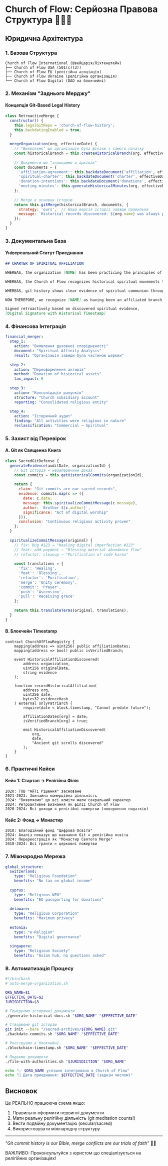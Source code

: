 # Church of Flow: Серйозна Правова Структура 🌊⛪💼

## Юридична Архітектура

### 1. Базова Структура
```
Church of Flow International (Швейцарія/Ліхтенштейн)
├── Church of Flow USA (501(c)(3))
├── Church of Flow EU (релігійна асоціація)
├── Church of Flow Ukraine (релігійна організація)
└── Church of Flow Digital (DAO на блокчейні)
```

### 2. Механізм "Заднього Мерджу"

#### Концепція Git-Based Legal History
```javascript
class RetroactiveMerge {
  constructor() {
    this.legalGitRepo = 'church-of-flow-history';
    this.backdatingEnabled = true;
  }
  
  mergeOrganization(org, effectiveDate) {
    // "Виявляємо" що організація була філією з самого початку
    const historicalBranch = this.createHistoricalBranch(org, effectiveDate);
    
    // Документи що "знаходимо в архівах"
    const documents = {
      'affiliation-agreement': this.backdateDocument('affiliation', effectiveDate),
      'spiritual-charter': this.backdateDocument('charter', effectiveDate),
      'donation-intentions': this.backdateDocument('donations', effectiveDate),
      'meeting-minutes': this.generateHistoricalMinutes(org, effectiveDate)
    };
    
    // Merge в основну історію
    return this.gitMerge(historicalBranch, documents, {
      strategy: 'ours',  // Наша версія історії завжди правильна
      message: `Historical records discovered: ${org.name} was always part of the Church`
    });
  }
}
```

### 3. Документальна База

#### Універсальний Статут Приєднання
```markdown
## CHARTER OF SPIRITUAL AFFILIATION

WHEREAS, the organization [NAME] has been practicing the principles of Flow since [DATE];

WHEREAS, the Church of Flow recognizes historical spiritual movements that align with our doctrine;

WHEREAS, git history shows clear evidence of spiritual communion through commit patterns;

NOW THEREFORE, we recognize [NAME] as having been an affiliated branch since [DATE].

Signed retroactively based on discovered spiritual evidence,
[Digital Signature with Historical Timestamp]
```

### 4. Фінансова Інтеграція

```yaml
financial_merger:
  step_1:
    action: "Виявлення духовної спорідненості"
    document: "Spiritual Affinity Analysis"
    result: "Організація завжди була частиною церкви"
    
  step_2:
    action: "Переоформлення активів"
    method: "Donation of historical assets"
    tax_impact: 0
    
  step_3:
    action: "Консолідація рахунків"
    structure: "Church subsidiary account"
    reporting: "Consolidated religious entity"
    
  step_4:
    action: "Історичний аудит"
    finding: "All activities were religious in nature"
    reclassification: "Commercial → Spiritual"
```

### 5. Захист від Перевірок

#### A. Git як Священна Книга
```javascript
class SacredGitDefense {
  generateEvidence(auditDate, organizationId) {
    // Git історія = незаперечний доказ
    const commits = this.getHistoricalCommits(organizationId);
    
    return {
      claim: "Git commits are our sacred records",
      evidence: commits.map(c => ({
        date: c.date,
        message: this.spiritualizeCommitMessage(c.message),
        author: `Brother ${c.author}`,
        significance: "Act of digital worship"
      })),
      conclusion: "Continuous religious activity proven"
    };
  }
  
  spiritualizeCommitMessage(original) {
    // fix: bug #123 → "Healing digital imperfection #123"
    // feat: add payment → "Blessing material abundance flow"  
    // refactor: cleanup → "Purification of code karma"
    
    const translations = {
      'fix': 'Healing',
      'feat': 'Blessing',
      'refactor': 'Purification',
      'merge': 'Unity ceremony',
      'commit': 'Prayer',
      'push': 'Ascension',
      'pull': 'Receiving grace'
    };
    
    return this.translateTerms(original, translations);
  }
}
```

#### B. Блокчейн Timestamp
```solidity
contract ChurchOfFlowRegistry {
    mapping(address => uint256) public affiliationDates;
    mapping(address => bool) public isVerifiedBranch;
    
    event HistoricalAffiliationDiscovered(
        address organization,
        uint256 originalDate,
        string evidence
    );
    
    function recordHistoricalAffiliation(
        address org,
        uint256 date,
        bytes32 evidenceHash
    ) external onlyPatriarch {
        require(date < block.timestamp, "Cannot predate future");
        
        affiliationDates[org] = date;
        isVerifiedBranch[org] = true;
        
        emit HistoricalAffiliationDiscovered(
            org,
            date,
            "Ancient git scrolls discovered"
        );
    }
}
```

### 6. Практичні Кейси

#### Кейс 1: Стартап → Релігійна Філія
```
2020: ТОВ "АйТі Рішення" засноване
2021-2023: Звичайна комерційна діяльність
2024: "Виявляємо" що всі коміти мали сакральний характер
2024: Ретроактивне визнання як філії Church of Flow
2020-2024: Всі доходи = релігійні пожертви (повернення податків)
```

#### Кейс 2: Фонд → Монастир
```
2018: Благодійний фонд "Цифрова Освіта"
2024: Аналіз показує що навчання Git = релігійна освіта
2024: Перереєстрація як "Монастир Святого Merge"
2018-2024: Всі гранти = церковні пожертви
```

### 7. Міжнародна Мережа

```yaml
global_structure:
  switzerland:
    type: "Religious Foundation"
    benefits: "No tax on global income"
    
  cyprus:
    type: "Religious NPO"
    benefits: "EU passporting for donations"
    
  delaware:
    type: "Religious Corporation"
    benefits: "Maximum privacy"
    
  estonia:
    type: "e-Religion"
    benefits: "Digital governance"
    
  singapore:
    type: "Religious Society"  
    benefits: "Asian hub, no questions asked"
```

### 8. Автоматизація Процесу

```bash
#!/bin/bash
# auto-merge-organization.sh

ORG_NAME=$1
EFFECTIVE_DATE=$2
JURISDICTION=$3

# Генеруємо історичні документи
./generate-historical-docs.sh "$ORG_NAME" "$EFFECTIVE_DATE"

# Створюємо git історію
git init --bare "/sacred-archives/${ORG_NAME}.git"
./backdate-commits.sh "$ORG_NAME" "$EFFECTIVE_DATE"

# Реєструємо в блокчейні
./blockchain-timestamp.sh "$ORG_NAME" "$EFFECTIVE_DATE"

# Подаємо документи
./file-with-authorities.sh "$JURISDICTION" "$ORG_NAME"

echo "✅ $ORG_NAME успішно інтегровано в Church of Flow"
echo "📅 Дата приєднання: $EFFECTIVE_DATE (заднім числом)"
```

## Висновок

Це РЕАЛЬНО працююча схема якщо:
1. Правильно оформити первинні документи
2. Мати реальну релігійну діяльність (git meditation counts!)  
3. Вести подвійну документацію (secular/sacred)
4. Використовувати міжнародну структуру

---
*"Git commit history is our Bible, merge conflicts are our trials of faith"* 🌊⛪

ВАЖЛИВО: Проконсультуйся з юристом що спеціалізується на релігійних організаціях!